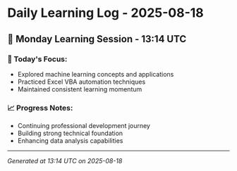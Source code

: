 # Daily Learning Log - 2025-08-18

## 📅 Monday Learning Session - 13:14 UTC

### 🎯 Today's Focus:
- Explored machine learning concepts and applications
- Practiced Excel VBA automation techniques
- Maintained consistent learning momentum

### 📈 Progress Notes:
- Continuing professional development journey
- Building strong technical foundation
- Enhancing data analysis capabilities

---
*Generated at 13:14 UTC on 2025-08-18*
